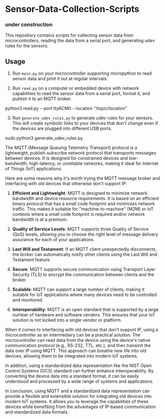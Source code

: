 # Sensor-Data-Collection-Scripts
### under construction
This repository contains scripts for collecting sensor data from microcontrollers, reading the data from a serial port, and generating udev rules for the sensors.

## Usage

1. Run `main.py` on your microcontroller supporting micropython to read sensor data and print it out at regular intervals.


2. Run `read.py` on a computer or embedded device with network capabilities to read the sensor data from a serial port, format it, and publish it to an MQTT broker.

python3 read.py --port ttyACM0 --location "/topic/location"

3. Run `generate_udev_rules.py` to generate udev rules for your sensors. This will create symbolic links to your devices that don't change even if the devices are plugged into different USB ports.

sudo python3 generate_udev_rules.py


The MQTT (Message Queuing Telemetry Transport) protocol is a lightweight, publish-subscribe network protocol that transports messages between devices. It is designed for constrained devices and low-bandwidth, high-latency, or unreliable networks, making it ideal for Internet of Things (IoT) applications.

Here are some reasons why it's worth trying the MQTT message broker and interfacing with old devices that otherwise don't support IP:

1. **Efficient and Lightweight**: MQTT is designed to minimize network bandwidth and device resource requirements. It is based on an efficient binary protocol that has a small code footprint and minimizes network traffic. This makes it suitable for "machine-to-machine" (M2M) or IoT contexts where a small code footprint is required and/or network bandwidth is at a premium.

2. **Quality of Service Levels**: MQTT supports three Quality of Service (QoS) levels, allowing you to choose the right level of message delivery assurance for each of your applications.

3. **Last Will and Testament**: If an MQTT client unexpectedly disconnects, the broker can automatically notify other clients using the Last Will and Testament feature.

4. **Secure**: MQTT supports secure communication using Transport Layer Security (TLS) to encrypt the communication between clients and the broker.

5. **Scalable**: MQTT can support a large number of clients, making it suitable for IoT applications where many devices need to be controlled and monitored.

6. **Interoperability**: MQTT is an open standard that is supported by a large number of hardware and software vendors. This ensures that your IoT solution is not locked into a single vendor or platform.

When it comes to interfacing with old devices that don't support IP, using a microcontroller as an intermediary can be a practical solution. The microcontroller can read data from the device using the device's native communication protocol (e.g., RS-232, TTL, etc.), and then transmit the data over IP using MQTT. This approach can breathe new life into old devices, allowing them to be integrated into modern IoT systems.

In addition, using a standardized data representation like the NIST Open Control Systems (OCS) standard can further enhance interoperability. By converting the device data into a standard format, it can be easily understood and processed by a wide range of systems and applications.

In conclusion, using MQTT and a standardized data representation can provide a flexible and extensible solution for integrating old devices into modern IoT systems. It allows you to leverage the capabilities of these devices while benefiting from the advantages of IP-based communication and standardized data formats.
